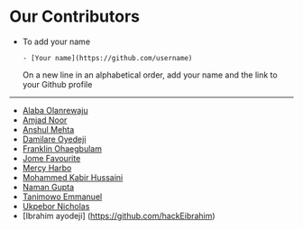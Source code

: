 # Our Contributors

<!-- Eligibility -->
<!-- Either been a member of the community, made a PR that has been merged, raised an issue or contributed in a way or the other! -->

- To add your name

  ```- [Your name](https://github.com/username)```
  
  On a new line in an alphabetical order, add your name and the link to your Github profile
 _________________________________________________________________________________________
  
  <!-- Starting -->
 - [Alaba Olanrewaju](https://github.com/chryzcodez)
 - [Amjad Noor](https://github.com/AmjadNoor)
 - [Anshul Mehta](https://github.com/Anshul7sp1)
 - [Damilare Oyedeji](https://github.com/fuglydami)
 - [Franklin Ohaegbulam](https://github.com/frankiefab100)
 - [Jome Favourite](https://github.com/jomefavourite)
 - [Mercy Harbo](https://github.com/mercyharbo)
 - [Mohammed Kabir Hussaini](https://github.com/lekandev)
 - [Naman Gupta](https://github.com/namangupta1399)
 - [Tanimowo Emmanuel](https://github.com/Mannuel25)
 - [Ukpebor Nicholas](https://github.com/Ukpebor)
 - [Ibrahim ayodeji] (https://github.com/hackEibrahim)

  <!-- end -->
